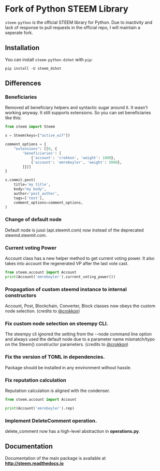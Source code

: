 # Fork of Python STEEM Library

`steem-python` is the official STEEM library for Python. Due to inactivity and lack of response to pull requests in the official repo, I will maintain a seperate fork.


## Installation
You can install `steem-python-dshot` with `pip`:

```
pip install -U steem_dshot
```
## Differences

### Beneficiaries

Removed all beneficiary helpers and syntactic sugar around it. It wasn't working anyway. 
It still supports extensions. So you can set beneficiaries like this:

```python
from steem import Steem

s = Steem(keys=["active_wif"])

comment_options = {
    "extensions": [[0, {
        'beneficiaries': [
            {'account': 'crokkon', 'weight': 1000},
            {'account': 'emrebeyler', 'weight': 5000},
        ]}]]
}

s.commit.post(
    title='my title',
    body="my body",
    author='post_author',
    tags=['test'],
    comment_options=comment_options,
)
```


### Change of default node

Default node is jussi (api.steemit.com) now instead of the deprecated steemd.steemit.com.

### Current voting Power

Account class has a new helper method to get current voting power. It also takes into account the regenerated
VP after the last vote cast.

```python
from steem.account import Account
print(Account('emrebeyler').current_voting_power())
```

### Propagation of custom steemd instance to internal constructors 

Account, Post, Blockchain, Converter, Block classes now obeys the custom node selection. (credits to [@crokkon](https://steemit.com/@crokkon))

### Fix custom node selection on steempy CLI.

The steempy cli ignored the setting from the --node command line option and always used the default node due to a parameter name mismatch/typo on the Steem()
constructor parameters.  (credits to [@crokkon](https://steemit.com/@crokkon))

### Fix the version of TOML in dependencies.

Package should be installed in any environment without hassle.

### Fix reputation calculation

Reputation calculation is aligned with the condenser. 

```python
from steem.account import Account

print(Account('emrebeyler').rep)
```

### Implement DeleteComment operation.

delete_comment now has a high-level abstraction in **operations.py**. 

## Documentation
Documentation of the main package is available at **http://steem.readthedocs.io**
